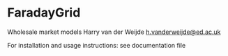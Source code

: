 # FaradayGrid
Wholesale market models
Harry van der Weijde 
h.vanderweijde@ed.ac.uk

For installation and usage instructions: see documentation file

